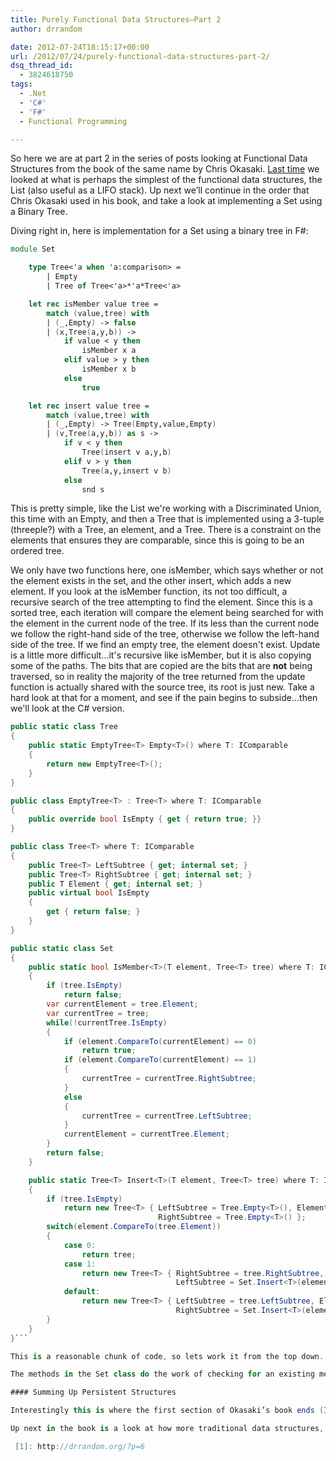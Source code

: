 ```yaml
---
title: Purely Functional Data Structures–Part 2
author: drrandom

date: 2012-07-24T18:15:17+00:00
url: /2012/07/24/purely-functional-data-structures-part-2/
dsq_thread_id:
  - 3824618750
tags:
  - .Net
  - 'C#'
  - 'F#'
  - Functional Programming

---
```

So here we are at part 2 in the series of posts looking at Functional Data Structures from the book of the same name by Chris Okasaki. [Last time](1) we looked at what is perhaps the simplest of the functional data structures, the List (also useful as a LIFO stack). Up next we’ll continue in the order that Chris Okasaki used in his book, and take a look at implementing a Set using a Binary Tree.

Diving right in, here is implementation for a Set using a binary tree in F#:

```fsharp
module Set

    type Tree<'a when 'a:comparison> =
        | Empty
        | Tree of Tree<'a>*'a*Tree<'a> 

    let rec isMember value tree =
        match (value,tree) with
        | (_,Empty) -> false
        | (x,Tree(a,y,b)) ->
            if value < y then
                isMember x a
            elif value > y then
                isMember x b
            else
                true

    let rec insert value tree = 
        match (value,tree) with
        | (_,Empty) -> Tree(Empty,value,Empty)
        | (v,Tree(a,y,b)) as s -> 
            if v < y then
                Tree(insert v a,y,b)
            elif v > y then
                Tree(a,y,insert v b)
            else
                snd s
```

This is pretty simple, like the List we're working with a Discriminated Union, this time with an Empty, and then a Tree that is implemented using a 3-tuple (threeple?) with a Tree, an element, and a Tree. There is a constraint on the elements that ensures they are comparable, since this is going to be an ordered tree.

We only have two functions here, one isMember, which says whether or not the element exists in the set, and the other insert, which adds a new element. If you look at the isMember function, its not too difficult, a recursive search of the tree attempting to find the element. Since this is a sorted tree, each iteration will compare the element being searched for with the element in the current node of the tree. If its less than the current node we follow the right-hand side of the tree, otherwise we follow the left-hand side of the tree. If we find an empty tree, the element doesn't exist. Update is a little more difficult...it's recursive like isMember, but it is also copying some of the paths. The bits that are copied are the bits that are **not** being traversed, so in reality the majority of the tree returned from the update function is actually shared with the source tree, its root is just new. Take a hard look at that for a moment, and see if the pain begins to subside...then we'll look at the C# version.

```csharp
public static class Tree
{
    public static EmptyTree<T> Empty<T>() where T: IComparable
    {
        return new EmptyTree<T>();
    }
}

public class EmptyTree<T> : Tree<T> where T: IComparable
{
    public override bool IsEmpty { get { return true; }}
}

public class Tree<T> where T: IComparable
{
    public Tree<T> LeftSubtree { get; internal set; }
    public Tree<T> RightSubtree { get; internal set; }
    public T Element { get; internal set; }
    public virtual bool IsEmpty
    {
        get { return false; }
    }
}

public static class Set
{
    public static bool IsMember<T>(T element, Tree<T> tree) where T: IComparable
    {            
        if (tree.IsEmpty)
            return false;
        var currentElement = tree.Element;
        var currentTree = tree;
        while(!currentTree.IsEmpty)
        {
            if (element.CompareTo(currentElement) == 0)
                return true;
            if (element.CompareTo(currentElement) == 1)
            {
                currentTree = currentTree.RightSubtree;
            }
            else
            {
                currentTree = currentTree.LeftSubtree;
            }
            currentElement = currentTree.Element;
        }
        return false;
    }

    public static Tree<T> Insert<T>(T element, Tree<T> tree) where T: IComparable
    {
        if (tree.IsEmpty)
            return new Tree<T> { LeftSubtree = Tree.Empty<T>(), Element = element, 
                                 RightSubtree = Tree.Empty<T>() };
        switch(element.CompareTo(tree.Element))
        {
            case 0:
                return tree;
            case 1:
                return new Tree<T> { RightSubtree = tree.RightSubtree, Element = tree.Element, 
                                     LeftSubtree = Set.Insert<T>(element,tree.LeftSubtree) };
            default:
                return new Tree<T> { LeftSubtree = tree.LeftSubtree, Element = tree.Element, 
                                     RightSubtree = Set.Insert<T>(element, tree.RightSubtree) }; 
        }
    }
}```

This is a reasonable chunk of code, so lets work it from the top down. We start off by defining the Tree data structure. We use inheritance in this case to make an Empty tree, since we don't have Discriminated Unions in C# (If I were a good person I would update that right now to return a singleton of the EmptyTree class, but alas, I'm lazy). The Static Tree class provides the convenience method for creating the empty tree, and the Tree type is our parameterized tree.

The methods in the Set class do the work of checking for an existing member in the set, and inserting a new member in the set. I took the opportunity to convert the recursive isMember function to a looping construct in C# (which is what the F# compiler will do for you). This is not really possible with the Insert method because it is not tail recursive. The logic is the same in both versions, but the C# version is a bit more verbose (though having LeftSubtree and RightSubtree makes things a little clearer in my opinion). Again, the biggest difference between the two is the amount of code (since we don’t have Discriminated Unions and Pattern Matching in C# land)

#### Summing Up Persistent Structures

Interestingly this is where the first section of Okasaki’s book ends (Its actually chapter 2, but chapter 1 is more of a foundational thing…no code). These two implementations show the basic ideas behind what are described as “Persistent” data structures…meaning bits of the structures are re-used when creating new structures are part of an operation that would mutate the original structure in a non-functional (mutable) data structure. In the case of a List/Stack we are referencing the old list as the “Tail” of the new list, so each time we add a new item we are simply allocating space for the new item. In the case of the Tree/Set we create a new root tree on Add, and then reference all paths except for the new node that gets added (or, if the item already exists, we just have the new root…this is actually something Okasaki suggests the reader should solve as an additional exercise). These concepts are fundamental to the more complex data structures that fallow, and present the basic ideas that are employed to make the structures efficient within the context of functional programming.

Up next in the book is a look at how more traditional data structures, such as heaps and queues, can be converted to a more functional setting. Expect more goodness in the area, but I would also like to revisit some of the basics here. The more observant readers may have noticed that the majority of the functions used on these simple types were not Tail Recursive, which means the compiler and JIT cannot optimize them, which ultimately means they are going to cause your stack to blow up if you’re dealing with large structures. It might be worth exploring how to go about converting these to make them Tail Recursive.

 [1]: http://drrandom.org/?p=6